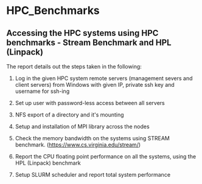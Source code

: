 # HPC_Benchmarks
## Accessing the HPC systems using HPC benchmarks - Stream Benchmark and HPL (Linpack)

The report details out the steps taken in the following:
1. Log in the given HPC system remote servers (management severs and client servers) from Windows with given IP, private ssh key and username for ssh-ing

2. Set up user with password-less access between all servers

3. NFS export of a directory and it's mounting

4. Setup and installation of MPI library across the nodes

5. Check the memory bandwidth on the systems using STREAM benchmark. (https://www.cs.virginia.edu/stream/)

6. Report the CPU floating point performance on all the systems, using the HPL (Linpack) benchmark

7. Setup SLURM scheduler and report total system performance

